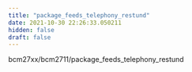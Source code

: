 ```yaml
---
title: "package_feeds_telephony_restund"
date: 2021-10-30 22:26:33.050211
hidden: false
draft: false
---
```


bcm27xx/bcm2711/package_feeds_telephony_restund

